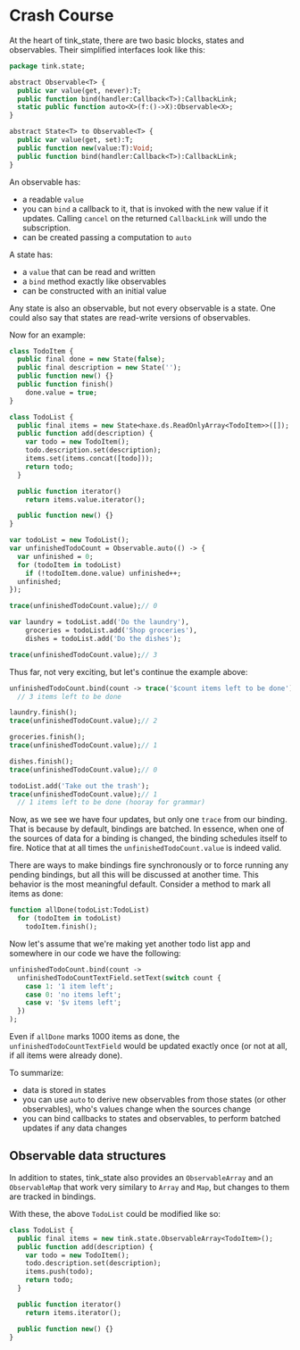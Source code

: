 # Crash Course

At the heart of tink_state, there are two basic blocks, states and observables. Their simplified interfaces look like this:

```haxe
package tink.state;

abstract Observable<T> {
  public var value(get, never):T;
  public function bind(handler:Callback<T>):CallbackLink;
  static public function auto<X>(f:()->X):Observable<X>;
}

abstract State<T> to Observable<T> {
  public var value(get, set):T;
  public function new(value:T):Void;
  public function bind(handler:Callback<T>):CallbackLink;
}
```

An observable has:

- a readable `value`
- you can `bind` a callback to it, that is invoked with the new value if it updates. Calling `cancel` on the returned `CallbackLink` will undo the subscription.
- can be created passing a computation to `auto`

A state has:

- a `value` that can be read and written
- a `bind` method exactly like observables
- can be constructed with an initial value

Any state is also an observable, but not every observable is a state. One could also say that states are read-write versions of observables.

Now for an example:

```haxe
class TodoItem {
  public final done = new State(false);
  public final description = new State('');
  public function new() {}
  public function finish()
    done.value = true;
}

class TodoList {
  public final items = new State<haxe.ds.ReadOnlyArray<TodoItem>>([]);
  public function add(description) {
    var todo = new TodoItem();
    todo.description.set(description);
    items.set(items.concat([todo]));
    return todo;
  }

  public function iterator()
    return items.value.iterator();

  public function new() {}
}

var todoList = new TodoList();
var unfinishedTodoCount = Observable.auto(() -> {
  var unfinished = 0;
  for (todoItem in todoList)
    if (!todoItem.done.value) unfinished++;
  unfinished;
});

trace(unfinishedTodoCount.value);// 0

var laundry = todoList.add('Do the laundry'),
    groceries = todoList.add('Shop groceries'),
    dishes = todoList.add('Do the dishes');

trace(unfinishedTodoCount.value);// 3
```

Thus far, not very exciting, but let's continue the example above:

```haxe
unfinishedTodoCount.bind(count -> trace('$count items left to be done'));
  // 3 items left to be done

laundry.finish();
trace(unfinishedTodoCount.value);// 2

groceries.finish();
trace(unfinishedTodoCount.value);// 1

dishes.finish();
trace(unfinishedTodoCount.value);// 0

todoList.add('Take out the trash');
trace(unfinishedTodoCount.value);// 1
  // 1 items left to be done (hooray for grammar)
```

Now, as we see we have four updates, but only one `trace` from our binding. That is because by default, bindings are batched. In essence, when one of the sources of data for a binding is changed, the binding schedules itself to fire. Notice that at all times the `unfinishedTodoCount.value` is indeed valid.

There are ways to make bindings fire synchronously or to force running any pending bindings, but all this will be discussed at another time. This behavior is the most meaningful default. Consider a method to mark all items as done:

```haxe
function allDone(todoList:TodoList)
  for (todoItem in todoList)
    todoItem.finish();
```

Now let's assume that we're making yet another todo list app and somewhere in our code we have the following:

```haxe
unfinishedTodoCount.bind(count ->
  unfinishedTodoCountTextField.setText(switch count {
    case 1: '1 item left';
    case 0: 'no items left';
    case v: '$v items left';
  })
);
```

Even if `allDone` marks 1000 items as done, the `unfinishedTodoCountTextField` would be updated exactly once (or not at all, if all items were already done).

To summarize:

- data is stored in states
- you can use `auto` to derive new observables from those states (or other observables), who's values change when the sources change
- you can bind callbacks to states and observables, to perform batched updates if any data changes

## Observable data structures

In addition to states, tink_state also provides an `ObservableArray` and an `ObservableMap` that work very similary to `Array` and `Map`, but changes to them are tracked in bindings.

With these, the above `TodoList` could be modified like so:

```haxe
class TodoList {
  public final items = new tink.state.ObservableArray<TodoItem>();
  public function add(description) {
    var todo = new TodoItem();
    todo.description.set(description);
    items.push(todo);
    return todo;
  }

  public function iterator()
    return items.iterator();

  public function new() {}
}
```